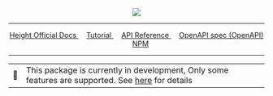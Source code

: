 <p align="center">
<img src="https://user-images.githubusercontent.com/24666383/219410352-87a39927-2e12-4ead-98b2-b4627fc2def3.png"/>
</p>

<hr />

<p align="center">
<a href="https://www.notion.so/API-documentation-643aea5bf01742de9232e5971cb4afda#96028ae01cb64dbf8a36ba9c31f3cd2a">
Height Official Docs
</a>
&nbsp;&nbsp;&nbsp;
<a href="http://height-api.xyz/docs/intro">
Tutorial
</a>
&nbsp;&nbsp;&nbsp;
<a href="https://height-api.xyz/docs/api/height-app-api">
API Reference
</a>
&nbsp;&nbsp;&nbsp;
<a href="http://height-api.xyz/openapi/">
OpenAPI spec (OpenAPI)
</a>
&nbsp;&nbsp;&nbsp;
<a href="https://www.npmjs.com/package/height-app-api">
NPM
</a>
</p>


<hr />



<table align="center">
<tr>
<td>
🚧
</td>
<td>
This package is currently in development,
Only some features are supported. See <a href="https://github.com/beomjungil/height-app-api/blob/main/TODO.md">here</a> for details
<br/>
</td>
</tr>
</table>
